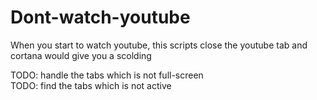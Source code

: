 # Dont-watch-youtube

When you start to watch youtube, this scripts close the youtube tab and cortana would give you a scolding<br>

TODO: handle the tabs which is not full-screen<br>
TODO: find the tabs which is not active<br>
